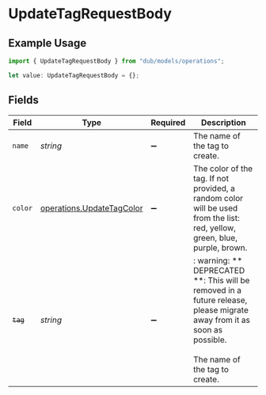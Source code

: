 # UpdateTagRequestBody

## Example Usage

```typescript
import { UpdateTagRequestBody } from "dub/models/operations";

let value: UpdateTagRequestBody = {};
```

## Fields

| Field                                                                                                                                                   | Type                                                                                                                                                    | Required                                                                                                                                                | Description                                                                                                                                             |
| ------------------------------------------------------------------------------------------------------------------------------------------------------- | ------------------------------------------------------------------------------------------------------------------------------------------------------- | ------------------------------------------------------------------------------------------------------------------------------------------------------- | ------------------------------------------------------------------------------------------------------------------------------------------------------- |
| `name`                                                                                                                                                  | *string*                                                                                                                                                | :heavy_minus_sign:                                                                                                                                      | The name of the tag to create.                                                                                                                          |
| `color`                                                                                                                                                 | [operations.UpdateTagColor](../../models/operations/updatetagcolor.md)                                                                                  | :heavy_minus_sign:                                                                                                                                      | The color of the tag. If not provided, a random color will be used from the list: red, yellow, green, blue, purple, brown.                              |
| ~~`tag`~~                                                                                                                                               | *string*                                                                                                                                                | :heavy_minus_sign:                                                                                                                                      | : warning: ** DEPRECATED **: This will be removed in a future release, please migrate away from it as soon as possible.<br/><br/>The name of the tag to create. |